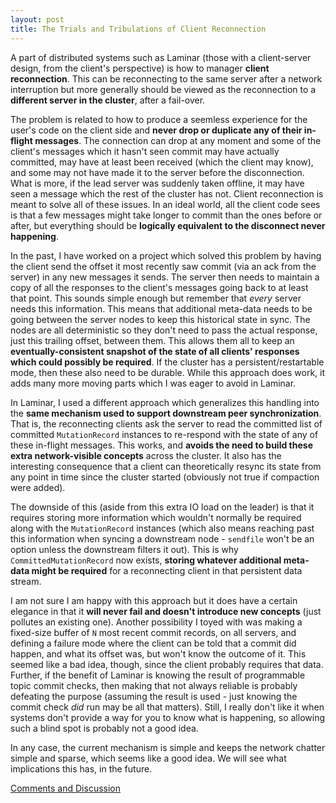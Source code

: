 ```yaml
---
layout: post
title: The Trials and Tribulations of Client Reconnection
---
```


A part of distributed systems such as Laminar (those with a client-server design, from the client's perspective) is how to manager **client reconnection**.  This can be reconnecting to the same server after a network interruption but more generally should be viewed as the reconnection to a **different server in the cluster**, after a fail-over.

The problem is related to how to produce a seemless experience for the user's code on the client side and **never drop or duplicate any of their in-flight messages**.  The connection can drop at any moment and some of the client's messages which it hasn't seen commit may have actually committed, may have at least been received (which the client may know), and some may not have made it to the server before the disconnection.  What is more, if the lead server was suddenly taken offline, it may have seen a message which the rest of the cluster has not.  Client reconnection is meant to solve all of these issues.  In an ideal world, all the client code sees is that a few messages might take longer to commit than the ones before or after, but everything should be **logically equivalent to the disconnect never happening**.

In the past, I have worked on a project which solved this problem by having the client send the offset it most recently saw commit (via an ack from the server) in any new messages it sends.  The server then needs to maintain a copy of all the responses to the client's messages going back to at least that point.  This sounds simple enough but remember that _every_ server needs this information.  This means that additional meta-data needs to be going between the server nodes to keep this historical state in sync.  The nodes are all deterministic so they don't need to pass the actual response, just this trailing offset, between them.  This allows them all to keep an **eventually-consistent snapshot of the state of all clients' responses which could possibly be required**.  If the cluster has a persistent/restartable mode, then these also need to be durable.  While this approach does work, it adds many more moving parts which I was eager to avoid in Laminar.

In Laminar, I used a different approach which generalizes this handling into the **same mechanism used to support downstream peer synchronization**.  That is, the reconnecting clients ask the server to read the committed list of committed `MutationRecord` instances to re-respond with the state of any of these in-flight messages.  This works, and **avoids the need to build these extra network-visible concepts** across the cluster.  It also has the interesting consequence that a client can theoretically resync its state from any point in time since the cluster started (obviously not true if compaction were added).

The downside of this (aside from this extra IO load on the leader) is that it requires storing more information which wouldn't normally be required along with the `MutationRecord` instances (which also means reaching past this information when syncing a downstream node - `sendfile` won't be an option unless the downstream filters it out).  This is why `CommittedMutationRecord` now exists, **storing whatever additional meta-data might be required** for a reconnecting client in that persistent data stream.

I am not sure I am happy with this approach but it does have a certain elegance in that it **will never fail and doesn't introduce new concepts** (just pollutes an existing one).  Another possibility I toyed with was making a fixed-size buffer of `N` most recent commit records, on all servers, and defining a failure mode where the client can be told that a commit did happen, and what its offset was, but won't know the outcome of it.  This seemed like a bad idea, though, since the client probably requires that data.  Further, if the benefit of Laminar is knowing the result of programmable topic commit checks, then making that not always reliable is probably defeating the purpose (assuming the result is used - just knowing the commit check _did_ run may be all that matters).  Still, I really don't like it when systems don't provide a way for you to know what is happening, so allowing such a blind spot is probably not a good idea.

In any case, the current mechanism is simple and keeps the network chatter simple and sparse, which seems like a good idea.  We will see what implications this has, in the future.

[Comments and Discussion](https://github.com/jmdisher/Laminar-blog/issues/6)

